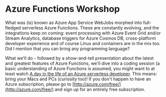 # Azure Functions Workshop

What was (is) known as Azure App Service WebJobs morphed into full-fledged serverless Azure Functions. 
These are constantly evolving, and the integrations keep on coming: event processing with Azure Event Grid 
and/or Stream Analytics, database triggers for Azure Cosmos DB, cross-platform developer experience 
and of course Linux and containers are in the mix too. Did I mention that you can 
bring any programming language?

What we'll do - followed by a show-and-tell presentation about the latest and greatest features of Azure Functions, 
we'll dive into a coding session (a basic understanding of Azure Functions is assumed, you might want to at least watch
[A day in the life of an Azure serverless developer](https://www.youtube.com/watch?v=jdiKoWdrIn4). This means: bring 
your Macs and PCs (curiosity too)! If you don't happen to have an Azure subscription, please go to 
[http://azure.com/free/](http://azure.com/free/) and sign up for an entirely free subscription.

